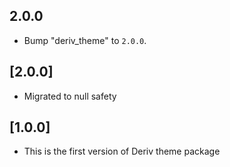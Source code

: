 ## 2.0.0

 - Bump "deriv_theme" to `2.0.0`.

## [2.0.0]
- Migrated to null safety

## [1.0.0]
- This is the first version of Deriv theme package
